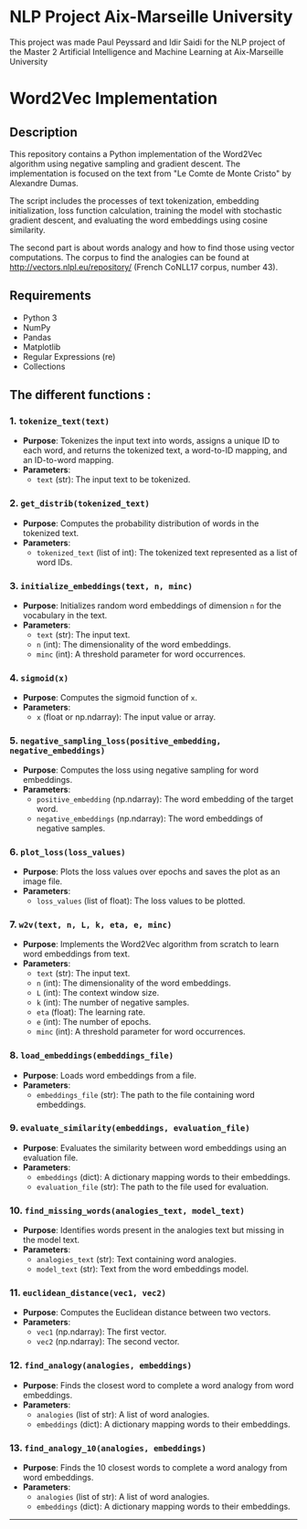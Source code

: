 # NLP Project Aix-Marseille University

This project was made Paul Peyssard and Idir Saidi for the NLP project of the Master 2 Artificial Intelligence and Machine Learning at Aix-Marseille University

# Word2Vec Implementation

## Description

This repository contains a Python implementation of the Word2Vec algorithm using negative sampling and gradient descent. The implementation is focused on the text from "Le Comte de Monte Cristo" by Alexandre Dumas.

The script includes the processes of text tokenization, embedding initialization, loss function calculation, training the model with stochastic gradient descent, and evaluating the word embeddings using cosine similarity. 

The second part is about words analogy and how to find those using vector computations. The corpus to find the analogies can be found at http://vectors.nlpl.eu/repository/ (French CoNLL17 corpus, number 43).

## Requirements

- Python 3
- NumPy
- Pandas
- Matplotlib
- Regular Expressions (re)
- Collections

## The different functions :

### 1. `tokenize_text(text)`
   - **Purpose**: Tokenizes the input text into words, assigns a unique ID to each word, and returns the tokenized text, a word-to-ID mapping, and an ID-to-word mapping.
   - **Parameters**:
     - `text` (str): The input text to be tokenized.

### 2. `get_distrib(tokenized_text)`
   - **Purpose**: Computes the probability distribution of words in the tokenized text.
   - **Parameters**:
     - `tokenized_text` (list of int): The tokenized text represented as a list of word IDs.

### 3. `initialize_embeddings(text, n, minc)`
   - **Purpose**: Initializes random word embeddings of dimension `n` for the vocabulary in the text.
   - **Parameters**:
     - `text` (str): The input text.
     - `n` (int): The dimensionality of the word embeddings.
     - `minc` (int): A threshold parameter for word occurrences.

### 4. `sigmoid(x)`
   - **Purpose**: Computes the sigmoid function of `x`.
   - **Parameters**:
     - `x` (float or np.ndarray): The input value or array.

### 5. `negative_sampling_loss(positive_embedding, negative_embeddings)`
   - **Purpose**: Computes the loss using negative sampling for word embeddings.
   - **Parameters**:
     - `positive_embedding` (np.ndarray): The word embedding of the target word.
     - `negative_embeddings` (np.ndarray): The word embeddings of negative samples.

### 6. `plot_loss(loss_values)`
   - **Purpose**: Plots the loss values over epochs and saves the plot as an image file.
   - **Parameters**:
     - `loss_values` (list of float): The loss values to be plotted.

### 7. `w2v(text, n, L, k, eta, e, minc)`
   - **Purpose**: Implements the Word2Vec algorithm from scratch to learn word embeddings from text.
   - **Parameters**:
     - `text` (str): The input text.
     - `n` (int): The dimensionality of the word embeddings.
     - `L` (int): The context window size.
     - `k` (int): The number of negative samples.
     - `eta` (float): The learning rate.
     - `e` (int): The number of epochs.
     - `minc` (int): A threshold parameter for word occurrences.

### 8. `load_embeddings(embeddings_file)`
   - **Purpose**: Loads word embeddings from a file.
   - **Parameters**:
     - `embeddings_file` (str): The path to the file containing word embeddings.

### 9. `evaluate_similarity(embeddings, evaluation_file)`
   - **Purpose**: Evaluates the similarity between word embeddings using an evaluation file.
   - **Parameters**:
     - `embeddings` (dict): A dictionary mapping words to their embeddings.
     - `evaluation_file` (str): The path to the file used for evaluation.

### 10. `find_missing_words(analogies_text, model_text)`
   - **Purpose**: Identifies words present in the analogies text but missing in the model text.
   - **Parameters**:
      - `analogies_text` (str): Text containing word analogies.
      - `model_text` (str): Text from the word embeddings model.

### 11. `euclidean_distance(vec1, vec2)`
   - **Purpose**: Computes the Euclidean distance between two vectors.
   - **Parameters**:
      - `vec1` (np.ndarray): The first vector.
      - `vec2` (np.ndarray): The second vector.

### 12. `find_analogy(analogies, embeddings)`
   - **Purpose**: Finds the closest word to complete a word analogy from word embeddings.
   - **Parameters**:
      - `analogies` (list of str): A list of word analogies.
      - `embeddings` (dict): A dictionary mapping words to their embeddings.

### 13. `find_analogy_10(analogies, embeddings)`
   - **Purpose**: Finds the 10 closest words to complete a word analogy from word embeddings.
   - **Parameters**:
      - `analogies` (list of str): A list of word analogies.
      - `embeddings` (dict): A dictionary mapping words to their embeddings.

---
